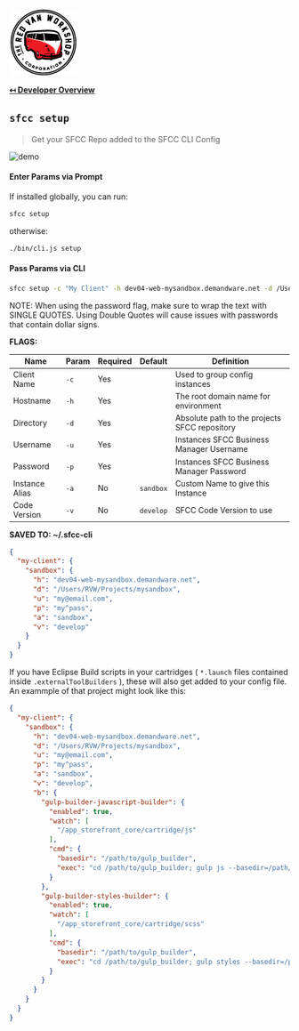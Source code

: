 ![Logo](img/logo.png "Logo")

**[↤ Developer Overview](../README.md#developer-overview)**

`sfcc setup`
---

> Get your SFCC Repo added to the SFCC CLI Config

![demo](https://sfcc-cli.s3.amazonaws.com/setup.gif)

#### Enter Params via Prompt

If installed globally, you can run:

```bash
sfcc setup
```

otherwise:

```bash
./bin/cli.js setup
```

#### Pass Params via CLI

```bash
sfcc setup -c "My Client" -h dev04-web-mysandbox.demandware.net -d /Users/RVW/Projects/mysandbox -u my@email.com -p 'my^pass'
```

NOTE: When using the password flag, make sure to wrap the text with SINGLE QUOTES.  Using Double Quotes will cause issues with passwords that contain dollar signs.

**FLAGS:**

Name           | Param | Required | Default   | Definition
---------------|-------|----------|-----------|----------------------------------------------
Client Name    | `-c`  | Yes      |           | Used to group config instances
Hostname       | `-h`  | Yes      |           | The root domain name for environment
Directory      | `-d`  | Yes      |           | Absolute path to the projects SFCC repository
Username       | `-u`  | Yes      |           | Instances SFCC Business Manager Username
Password       | `-p`  | Yes      |           | Instances SFCC Business Manager Password
Instance Alias | `-a`  | No       | `sandbox` | Custom Name to give this Instance
Code Version   | `-v`  | No       | `develop` | SFCC Code Version to use

**SAVED TO: ~/.sfcc-cli**

```json
{
  "my-client": {
    "sandbox": {
      "h": "dev04-web-mysandbox.demandware.net",
      "d": "/Users/RVW/Projects/mysandbox",
      "u": "my@email.com",
      "p": "my^pass",
      "a": "sandbox",
      "v": "develop"
    }
  }
}
```

If you have Eclipse Build scripts in your cartridges ( `*.launch` files contained inside `.externalToolBuilders` ), these will also get added to your config file.  An exammple of that project might look like this:

```json
{
  "my-client": {
    "sandbox": {
      "h": "dev04-web-mysandbox.demandware.net",
      "d": "/Users/RVW/Projects/mysandbox",
      "u": "my@email.com",
      "p": "my^pass",
      "a": "sandbox",
      "v": "develop",
      "b": {
        "gulp-builder-javascript-builder": {
          "enabled": true,
          "watch": [
            "/app_storefront_core/cartridge/js"
          ],
          "cmd": {
            "basedir": "/path/to/gulp_builder",
            "exec": "cd /path/to/gulp_builder; gulp js --basedir=/path/to/gulp_builder"
          }
        },
        "gulp-builder-styles-builder": {
          "enabled": true,
          "watch": [
            "/app_storefront_core/cartridge/scss"
          ],
          "cmd": {
            "basedir": "/path/to/gulp_builder",
            "exec": "cd /path/to/gulp_builder; gulp styles --basedir=/path/to/gulp_builder"
          }
        }
      }
    }
  }
}
```
